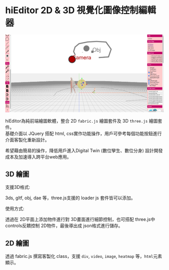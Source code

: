 # hiEditor 2D & 3D 視覺化圖像控制編輯器  

![01](./readme/hiEditor_02.png)

hiEditor為純前端繪圖軟體，整合 2D `fabric.js` 繪圖套件及 3D `three.js` 繪圖套件。  
基礎介面以 JQuery 搭配 html, css實作功能操作，用戶可參考每個功能按鈕進行介面客製化重新設計。  

希望藉由簡易的操作，降低用戶進入Digital Twin (數位孿生、數位分身) 設計開發成本及加速導入跨平台web應用。  


## 3D 繪圖  

支援3D格式:   

3ds, gltf, obj, dae 等，three.js支援的 loader js 套件皆可以添加。  

使用方式:  

透過在 2D平面上添加物件進行對 3D畫面進行細節控制，也可搭配 three.js中 controls反饋控制 2D物件，最後導出成 json格式進行儲存。  

## 2D 繪圖  

透過 fabric.js 撰寫客製化 class，支援 `div`, `video`, `image`, `heatmap` 等，`html`元素顯示。  